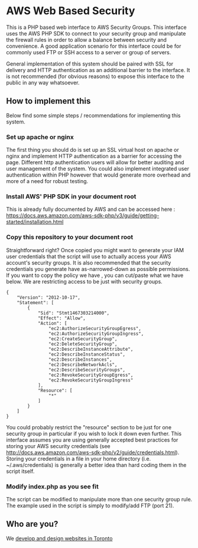 # AWS Web Based Security

This is a PHP based web interface to AWS Security Groups. This interface uses the AWS PHP SDK to connect to your security group and manipulate the firewall rules in order to allow a balance between security and convenience. A good application scenario for this interface could be for commonly used FTP or SSH access to a server or group of servers. 

General implementation of this system should be paired with SSL for delivery and HTTP authentication as an additional barrier to the interface. It is not recommended (for obvious reasons) to expose this interface to the public in any way whatsoever.

## How to implement this

Below find some simple steps / recommendations for implementing this system.

### Set up apache or nginx

The first thing you should do is set up an SSL virtual host on apache or nginx and implement HTTP authentication as a barrier for accessing the page. Different http authentication users will allow for better auditing and user management of the system. You could also implement integrated user authentication within PHP however that would generate more overhead and more of a need for robust testing.

### Install AWS' PHP SDK in your document root

This is already fully documented by AWS and can be accessed here : https://docs.aws.amazon.com/aws-sdk-php/v3/guide/getting-started/installation.html

### Copy this repository to your document root

Straightforward right? Once copied you might want to generate your IAM user credentials that the script will use to actually access your AWS account's security groups. It is also recommended that the security credentials you generate have as-narrowed-down as possible permissions. If you want to copy the policy we have , you can cut/paste what we have below. We are restricting access to be just with security groups.

```
{
    "Version": "2012-10-17",
    "Statement": [
        {
            "Sid": "Stmt1467303214000",
            "Effect": "Allow",
            "Action": [
                "ec2:AuthorizeSecurityGroupEgress",
                "ec2:AuthorizeSecurityGroupIngress",
                "ec2:CreateSecurityGroup",
                "ec2:DeleteSecurityGroup",
                "ec2:DescribeInstanceAttribute",
                "ec2:DescribeInstanceStatus",
                "ec2:DescribeInstances",
                "ec2:DescribeNetworkAcls",
                "ec2:DescribeSecurityGroups",
                "ec2:RevokeSecurityGroupEgress",
                "ec2:RevokeSecurityGroupIngress"
            ],
            "Resource": [
                "*"
            ]
        }
    ]
}
```

You could probably restrict the "resource" section to be just for one security group in particular if you wish to lock it down even further. This interface assumes you are using generally accepted best practices for storing your AWS security credentials (see http://docs.aws.amazon.com/aws-sdk-php/v2/guide/credentials.html). Storing your credentials in a file in your home directory (i.e. ~/.aws/credentials) is generally a better idea than hard coding them in the script itself.

### Modify index.php as you see fit

The script can be modified to manipulate more than one security group rule. The example used in the script is simply to modify/add FTP (port 21). 

## Who are you?

We [develop and design websites in Toronto](https://www.shift8web.ca "Toronto Web Design by Shift8")
